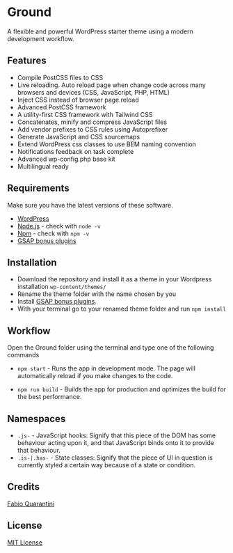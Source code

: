 # Ground
A flexible and powerful WordPress starter theme using a modern development workflow.

## Features
* Compile PostCSS files to CSS
* Live reloading. Auto reload page when change code across many browsers and devices (CSS, JavaScript, PHP, HTML)
* Inject CSS instead of browser page reload
* Advanced PostCSS framework
* A utility-first CSS framework with Tailwind CSS
* Concatenates, minify and compress JavaScript files
* Add vendor prefixes to CSS rules using Autoprefixer
* Generate JavaScript and CSS sourcemaps
* Extend WordPress css classes to use BEM naming convention
* Notifications feedback on task complete
* Advanced wp-config.php base kit
* Multilingual ready

## Requirements
Make sure you have the latest versions of these software.

* [WordPress](https://wordpress.org)
* [Node.js](https://nodejs.org) - check with `node -v`
* [Npm](https://www.npmjs.com/get-npm) - check with `npm -v`
* [GSAP bonus plugins](https://greensock.com/docs/v3/Installation#private)

## Installation
* Download the repository and install it as a theme in your Wordpress installation `wp-content/themes/`
* Rename the theme folder with the name chosen by you
* Install [GSAP bonus plugins](https://greensock.com/docs/v3/Installation#private).
* With your terminal go to your renamed theme folder and run `npm install`

## Workflow
Open the Ground folder using the terminal and type one of the following commands

* `npm start` - Runs the app in development mode. The page will automatically reload if you make changes to the code.

* `npm run build` - Builds the app for production and optimizes the build for the best performance.

## Namespaces
* `.js-` - JavaScript hooks: Signify that this piece of the DOM has some behaviour acting upon it, and that JavaScript binds onto it to provide that behaviour.
* `.is-|.has-` - State classes: Signify that the piece of UI in question is currently styled a certain way because of a state or condition.

## Credits
[Fabio Quarantini](http://www.fabioquarantini.com)

## License
[MIT License](https://opensource.org/licenses/MIT)
